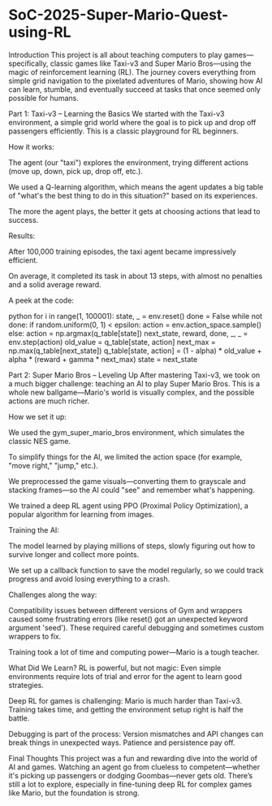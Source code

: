 # SoC-2025-Super-Mario-Quest-using-RL
Introduction
This project is all about teaching computers to play games—specifically, classic games like Taxi-v3 and Super Mario Bros—using the magic of reinforcement learning (RL). The journey covers everything from simple grid navigation to the pixelated adventures of Mario, showing how AI can learn, stumble, and eventually succeed at tasks that once seemed only possible for humans.

Part 1: Taxi-v3 – Learning the Basics
We started with the Taxi-v3 environment, a simple grid world where the goal is to pick up and drop off passengers efficiently. This is a classic playground for RL beginners.

How it works:

The agent (our "taxi") explores the environment, trying different actions (move up, down, pick up, drop off, etc.).

We used a Q-learning algorithm, which means the agent updates a big table of "what's the best thing to do in this situation?" based on its experiences.

The more the agent plays, the better it gets at choosing actions that lead to success.

Results:

After 100,000 training episodes, the taxi agent became impressively efficient.

On average, it completed its task in about 13 steps, with almost no penalties and a solid average reward.

A peek at the code:

python
for i in range(1, 100001):
    state, _ = env.reset()
    done = False
    while not done:
        if random.uniform(0, 1) < epsilon:
            action = env.action_space.sample()
        else:
            action = np.argmax(q_table[state])
        next_state, reward, done, _, _ = env.step(action)
        old_value = q_table[state, action]
        next_max = np.max(q_table[next_state])
        q_table[state, action] = (1 - alpha) * old_value + alpha * (reward + gamma * next_max)
        state = next_state
        
Part 2: Super Mario Bros – Leveling Up
After mastering Taxi-v3, we took on a much bigger challenge: teaching an AI to play Super Mario Bros. This is a whole new ballgame—Mario's world is visually complex, and the possible actions are much richer.

How we set it up:

We used the gym_super_mario_bros environment, which simulates the classic NES game.

To simplify things for the AI, we limited the action space (for example, "move right," "jump," etc.).

We preprocessed the game visuals—converting them to grayscale and stacking frames—so the AI could "see" and remember what's happening.

We trained a deep RL agent using PPO (Proximal Policy Optimization), a popular algorithm for learning from images.

Training the AI:

The model learned by playing millions of steps, slowly figuring out how to survive longer and collect more points.

We set up a callback function to save the model regularly, so we could track progress and avoid losing everything to a crash.

Challenges along the way:

Compatibility issues between different versions of Gym and wrappers caused some frustrating errors (like reset() got an unexpected keyword argument 'seed'). These required careful debugging and sometimes custom wrappers to fix.

Training took a lot of time and computing power—Mario is a tough teacher.

What Did We Learn?
RL is powerful, but not magic: Even simple environments require lots of trial and error for the agent to learn good strategies.

Deep RL for games is challenging: Mario is much harder than Taxi-v3. Training takes time, and getting the environment setup right is half the battle.

Debugging is part of the process: Version mismatches and API changes can break things in unexpected ways. Patience and persistence pay off.

Final Thoughts
This project was a fun and rewarding dive into the world of AI and games. Watching an agent go from clueless to competent—whether it's picking up passengers or dodging Goombas—never gets old. There’s still a lot to explore, especially in fine-tuning deep RL for complex games like Mario, but the foundation is strong.